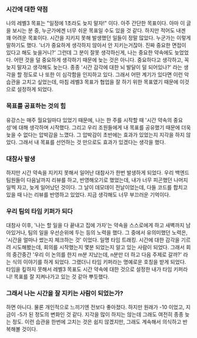 ### 시간에 대한 약점

나의 레벨3 목표는 "일정에 1초라도 늦지 말자!" 이다.
아주 간단한 목표이다.
아마 이 글을 보시는 분 중, 누군가에겐 너무 쉬운 목표일 수도 있을 것 같다.
하지만 적어도 내겐 꽤 어려운 목표이다.
시간을 지키지 못해 발생했던 일들이 정말 많았다.
누군가는 이렇게 말하기도 했다. '너가 중요하게 생각하지 않아서 안 지키는거잖아. 진짜 중요한 면접이 있다고 해도 늦을거니?'
그런데 그 분이 잘못 생각하신게, 나는 중요한 약속에도 늦었었다.
어떤 것을 덜 중요하게 생각하기 때문에 늦는 것은 아니다.
중요하다고 생각하고, 꼭 늦지 말자고 생각해도 늦는다.
종종 '시간 감각에 대한 뇌 발달이 덜 되어있나?' 라는 생각을 할 정도로 나 또한 이 심각함을 인지하고 있다.
그래서 어떤 계기가 있다면 이런 악습관을 고치고 싶었는데, 마침 레벨3 목표가 협업을 잘 하기 위한 목표였기 때문에 이것으로 설정하게 되었다.

### 목표를 공표하는 것의 힘

유강스는 매주 월요일마다 있었기 때문에, 나는 한 주를 시작할 때 '시간 약속의 중요성'에 대해 생각하며 시작했다.
그리고 우리 조원들에게 내 목표를 공유했기 때문에 더욱 늦을 수 없다는 압박감을 느꼈다.
그 압박감이 초반에는 효과가 있었는지 지각을 하지 않았다.
그래서 내 목표를 선언하는 것 만으로도 효과가 있겠다는 생각을 했다.

### 대참사 발생

하지만 시간 약속을 지키지 못해서 일어난 대참사가 한번 발생하게 되었다.
우리 백엔드 팀원들이 다음날까지 리뷰를 하고, 반영해오기로 했었는데,
내가 너무 피곤했던 나머지 일찍 자고, 늦게 일어났던 것이다.
그 날이 데모데이 전날이었는데, 다들 코드를 합치고 있을 때 나는 리뷰를 반영하고 있었다.
지금 생각해도 너무 부끄러운 기억이다.

### 우리 팀의 타임 키퍼가 되다

대참사 이후, '나는 할 일을 다 끝내고 집에 가자'는 약속을 스스로에게 하고 새벽까지 남아있거나,
팀의 일을 우선순위에 두는 등의 노력을 했다.
그 중에서 유의미했던 노력은, '시간을 얼마나 썼는지 체크하는 것' 이었다. 일명 타임 트래킹.
시간에 대한 감각을 기르려 시도해봤는데, 회의를 시작했는지 몇분 되었는지 알고 있는 사람이 되었다.
그래서 회의 중간중간 '우리 이 논의를 한지 m분 지났는데, n분만 더 하고 다음 주제로 갈까?' 라는 식의 이야기를 하게 되었다.
그랬더니 타임 키퍼라는 명예로운 호칭을 받게 되었다.
타임을 킾하지 못해서 레벨3 목표도 시간 약속에 대한 것으로 설정한 내가 타임 키퍼라니!
목표를 잘 지켜나가고 있는 것 같아 뿌듯했다.

### 그래서 나는 시간을 잘 지키는 사람이 되었는가?

하면 아니다.
물론 개인적으로 느끼기엔 전보다 좋아졌다. 하지만 원래가 -10 이었고, 지금이 -5가 된 정도의 변화인 것 같다.
지각을 많이 하지는 않는데 그래도 여전히 종종 늦는 정도.
이런 습관을 한번에 고치는 것은 쉽지 않겠지만, 그래도 계속해서 의식하고 반복해볼 것이다.
